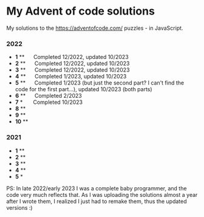 # My Advent of code solutions

My solutions to the https://adventofcode.com/ puzzles - in JavaScript. 


### 2022
- **1** ** &nbsp;&nbsp;&nbsp;&nbsp; Completed 12/2022, updated 10/2023
- **2** ** &nbsp;&nbsp;&nbsp;&nbsp; Completed 12/2022, updated 10/2023
- **3** ** &nbsp;&nbsp;&nbsp;&nbsp; Completed 12/2022, updated 10/2023
- **4** ** &nbsp;&nbsp;&nbsp;&nbsp; Completed 1/2023, updated 10/2023
- **5** ** &nbsp;&nbsp;&nbsp;&nbsp; Completed 1/2023 (but just the second part? I can't find the code for the first part...), updated 10/2023 (both parts)
- **6** ** &nbsp;&nbsp;&nbsp;&nbsp; Completed 2/2023
- **7** * &nbsp;&nbsp;&nbsp;&nbsp;&nbsp; Completed 10/2023
- **8** **
- **9** **
- **10** **

### 2021

- **1** **
- **2** **
- **3** **
- **4** **
- **5** *



PS: In late 2022/early 2023 I was a complete baby programmer, and the code very much reflects that. As I was uploading the solutions almost a year after I wrote them, I realized I just had to remake them, thus the updated versions :) 
